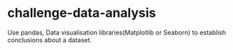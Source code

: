 # challenge-data-analysis
Use pandas, Data visualisation libraries(Matplotlib or Seaborn) to establish conclusions about a dataset.
